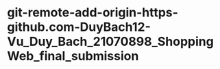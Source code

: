 # git-remote-add-origin-https-github.com-DuyBach12-Vu_Duy_Bach_21070898_ShoppingWeb_final_submission
